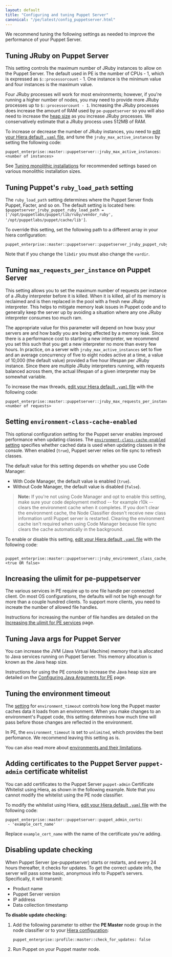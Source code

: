 ```yaml
---
layout: default
title: "Configuring and tuning Puppet Server"
canonical: "/pe/latest/config_puppetserver.html"
---
```


We recommend tuning the following settings as needed to improve the performance of your Puppet Server.

## Tuning JRuby on Puppet Server

This setting controls the maximum number of JRuby instances to allow on the Puppet Server. The default used in PE is the number of CPUs - 1, which is expressed as `$::processorcount` - 1. One instance is the minimum value and four instances is the maximum value.

Four JRuby processes will work for most environments; however, if you're running a higher number of nodes, you may need to provide more JRuby processes up to `$::processorcount - 1`. Increasing the JRuby processes does increase the amount of RAM used by `pe-puppetserver` so you will also need to increase the [heap size](./config_java_args.html#pe-puppet-server-service) as you increase JRuby processes. We conservatively estimate that a JRuby process uses 512MB of RAM.

To increase or decrease the number of JRuby instances, you need to [edit your Hiera default `.yaml` file](./config_intro.html#configure-settings-with-hiera), and tune the `jruby_max_active_instances` by setting the following code:

    puppet_enterprise::master::puppetserver::jruby_max_active_instances: <number of instances>

See [Tuning monolithic installations](./config_monolithic.html) for recommended settings based on various monolithic installation sizes.

## Tuning Puppet's `ruby_load_path` setting

The `ruby_load_path` setting determines where the Puppet Server finds Puppet, Facter, and so on. The default setting is located here: `$puppetserver_jruby_puppet_ruby_load_path = ['/opt/puppetlabs/puppet/lib/ruby/vendor_ruby', '/opt/puppetlabs/puppet/cache/lib']`.

To override this setting, set the following path to a different array in your hiera configuration:

    puppet_enterprise::master::puppetserver::puppetserver_jruby_puppet_ruby_load_path

Note that if you change the `libdir` you must also change the `vardir`.

## Tuning `max_requests_per_instance` on Puppet Server

This setting allows you to set the maximum number of requests per instance of a JRuby interpreter before it is killed. When it is killed, all of its memory is reclaimed and is then replaced in the pool with a fresh new JRuby interpreter. This helps to mitigate memory leak issues in Puppet code and to generally keep the server up by avoiding a situation where any one JRuby interpreter consumes too much ram.

The appropriate value for this parameter will depend on how busy your servers are and how badly you are being affected by a memory leak. Since there is a performance cost to starting a new interpreter, we recommend you set this such that you get a new interpreter no more than every few hours. In practice, on a server with `jruby_max_active_instances` set to five and an average concurrency of five to eight nodes active at a time, a value of 10,000 (the default value) provided a five hour lifespan per JRuby instance. Since there are multiple JRuby interpreters running, with requests balanced across them, the actual lifespan of a given interpreter may be somewhat variable.


To increase the max threads, [edit your Hiera default `.yaml` file](./config_intro.html#configure-settings-with-hiera) with the following code:

    puppet_enterprise::master::puppetserver::jruby_max_requests_per_instance: <number of requests>

## Setting `environment-class-cache-enabled`

This optional configuration setting for the Puppet server enables improved performance when updating classes. The [`environment-class-cache-enabled` setting]({{puppetserver}}/config_file_puppetserver.html#settings) specifies whether cached data is used when updating classes in the console. When enabled (`true`), Puppet server relies on file sync to refresh classes.

The default value for this setting depends on whether you use Code Manager:

- With Code Manager, the default value is enabled (`true`).
- Without Code Manager, the default value is disabled (`false`).

> **Note:** If you're not using Code Manager and opt to enable this setting, make sure your code deployment method -- for example r10k -- clears the environment cache when it completes. If you don't clear the environment cache, the Node Classifier doesn't receive new class information until Puppet server is restarted. Clearing the environment cache isn't required when using Code Manager because file sync clears the cache automatically in the background.

To enable or disable this setting, [edit your Hiera default `.yaml` file](./config_intro.html#configure-settings-with-hiera) with the following code:

     puppet_enterprise::master::puppetserver::jruby_environment_class_cache_enabled: <true OR false>

## Increasing the ulimit for pe-puppetserver

The various services in PE require up to one file handle per connected client. On most OS configurations, the defaults will not be high enough for more than a couple hundred clients. To support more clients, you need to increate the number of allowed file handles.

Instructions for increasing the number of file handles are detailed on the [Increasing the ulimit for PE services](./config_ulimit.html) page.

## Tuning Java args for Puppet Server

You can increase the JVM (Java Virtual Machine) memory that is allocated to Java services running on Puppet Server. This memory allocation is known as the Java heap size.

Instructions for using the PE console to increase the Java heap size are detailed on the [Configuring Java Arguments for PE](./config_java_args.html#pe-puppet-server-service) page.

## Tuning the environment timeout

The [setting]({{puppet}}/environments_configuring.html#environmenttimeout) for `environment_timeout` controls how long the Puppet master caches data it loads from an environment. When you make changes to an environment's Puppet code, this setting determines how much time will pass before those changes are reflected in the environment.

In PE, the `environment_timeout` is set to `unlimited`, which provides the best perfomance. We recommend leaving this setting as is.

You can also read more about [environments and their limitations]({{puppet}}/environments_limitations.html#environments:-limitations-of-environments).

## Adding certificates to the Puppet Server `puppet-admin` certificate whitelist

You can add certificates to the Puppet Server `puppet-admin` Certificate Whitelist using Hiera, as shown in the following example. Note that you cannot modify the whitelist using the PE node classifier.

To modify the whitelist using Hiera, [edit your Hiera default `.yaml` file](./config_intro.html#configure-settings-with-hiera) with the following code:

~~~
puppet_enterprise::master::puppetserver::puppet_admin_certs:
 - 'example_cert_name'
~~~

Replace `example_cert_name` with the name of the certificate you're adding.

## Disabling update checking

When Puppet Server (pe-puppetserver) starts or restarts, and every 24 hours thereafter, it checks for updates. To get the correct update info, the server will pass some basic, anonymous info to Puppet’s servers. Specifically, it will transmit:

* Product name
* Puppet Server version
* IP address
* Data collection timestamp

**To disable update checking:**

1. Add the following parameter to either the **PE Master** node group in the node classifier or to your [Hiera configuration](./config_intro.html#configure-settings-with-hiera):

   ```
   puppet_enterprise::profile::master::check_for_updates: false
   ```

2. Run Puppet on your Puppet master node.

